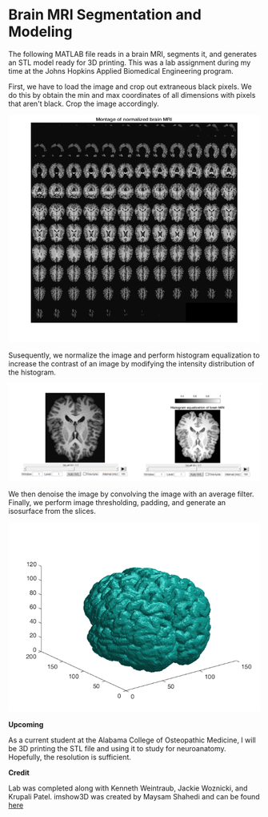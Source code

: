 # Brain MRI Segmentation and Modeling
The following MATLAB file reads in a brain MRI, segments it, and generates an STL model ready for 3D printing. This was a lab assignment during my time at the Johns Hopkins Applied Biomedical Engineering program. 

First, we have to load the image and crop out extraneous black pixels. We do this by obtain the min and max coordinates of all dimensions with pixels that aren't black. Crop the image accordingly. 

![](https://raw.githubusercontent.com/aznxed/brain-mri-segmentation/master/img/Montage%20of%20Normalized%20Brain%20MRI.png)

Susequently, we normalize the image and perform histogram equalization to increase the contrast of an image by modifying the intensity distribution of the histogram.

![](https://raw.githubusercontent.com/aznxed/brain-mri-segmentation/master/img/Histogram%20Equalized%20Brain%20MRI.png)

We then denoise the image by convolving the image with an average filter. Finally, we perform image thresholding, padding, and generate an isosurface from the slices. 

![](https://raw.githubusercontent.com/aznxed/brain-mri-segmentation/master/img/Brain%20Isosurface.png)

**Upcoming**

As a current student at the Alabama College of Osteopathic Medicine, I will be 3D printing the STL file and using it to study for neuroanatomy. Hopefully, the resolution is sufficient. 

**Credit**

Lab was completed along with Kenneth Weintraub, Jackie Woznicki, and Krupali Patel. 
imshow3D was created by Maysam Shahedi and can be found [here](https://www.mathworks.com/matlabcentral/fileexchange/41334-imshow3d)
